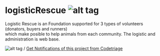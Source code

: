 # logisticRescue ![alt tag](https://www.codetriage.com/germancin/logisticrescue/badges/users.svg)
Logistic Rescue is an Foundation supported for 3 types of volunteers (donators, buyers and runners)  
which make posible to help animals from each community. The logistic and administration is web base. 

![alt tag](https://www.codetriage.com/germancin/logisticrescue/badges/users.svg) /
 [Get Notifications of this project from Codetriage](https://www.codetriage.com/germancin/logisticrescue)
